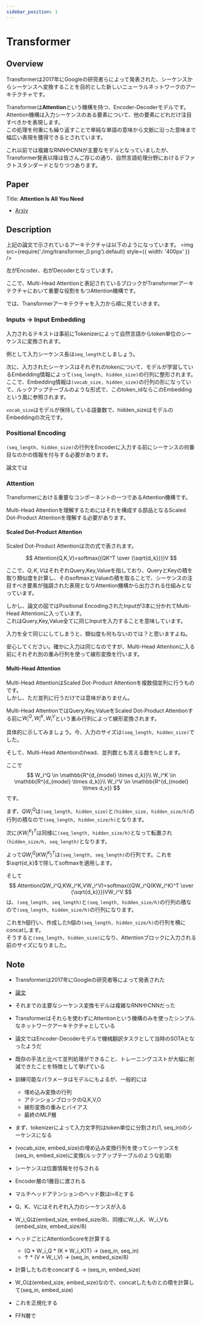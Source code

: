 ```yaml
---
sidebar_position: 1
---
```


# Transformer
## Overview
Transformerは2017年にGoogleの研究者らによって発表された、シーケンスからシーケンスへ変換することを目的とした新しいニューラルネットワークのアーキテクチャです。

Transformerは**Attention**という機構を持つ、Encoder-Decoderモデルです。\
Attention機構は入力シーケンスのある要素について、他の要素にどれだけ注目すべきかを表現します。\
この処理を何重にも繰り返すことで単純な単語の意味から文脈に沿った意味まで幅広い表現を獲得できるとされています。

これ以前では複雑なRNNやCNNが主要なモデルとなっていましたが、Transformer発表以降は皆さんご存じの通り、自然言語処理分野におけるデファクトスタンダードとなりつつあります。

## Paper
Title: **Attention Is All You Need**

- [Arxiv](https://arxiv.org/abs/1706.03762)

## Description
上記の論文で示されているアーキテクチャは以下のようになっています。
<img
  src={require('./img/transformer_0.png').default}
  style={{ width: '400px' }}
/>

左がEncoder、右がDecoderとなっています。

ここで、Multi-Head Attentionと表記されているブロックがTransformerアーキテクチャにおいて重要な役割をもつAttention機構です。

では、Transformerアーキテクチャを入力から順に見ていきます。

### Inputs -> Input Embedding
入力されるテキストは事前にTokenizerによって自然言語からtoken単位のシーケンスに変換されます。

例として入力シーケンス長は`seq_length`としましょう。

次に、入力されたシーケンスはそれぞれのtokenについて、モデルが学習しているEmbedding情報によって`(seq_length, hidden_size)`の行列に整形されます。\
ここで、Embedding情報は`(vocab_size, hidden_size)`の行列の形になっていて、ルックアップテーブルのような形式で、このtoken_idならこのEmbeddingという風に参照されます。

`vocab_size`はモデルが保持している語彙数で、hidden_sizeはモデルのEmbeddingの次元です。

### Positional Encoding
`(seq_length, hidden_size)`の行列をEncoderに入力する前にシーケンスの何番目なのかの情報を付与する必要があります。

論文では

### Attention
Transformerにおける重要なコンポーネントの一つであるAttention機構です。

Multi-Head Attentionを理解するためにはそれを構成する部品となるScaled Dot-Product Attentionを理解する必要があります。

#### Scaled Dot-Product Attention
Scaled Dot-Product Attentionは次の式で表されます。

$$
Attention(Q,K,V)=softmax({QK^T \over {\sqrt{d_k}}})V
$$

ここで、$Q,K,V$はそれぞれQuery,Key,Valueを指しており、QueryとKeyの積を取り類似度を計算し、そのsoftmaxとValueの積を取ることで、シーケンスの注目すべき要素が強調された表現となりAttention機構から出力される仕組みとなっています。

しかし、論文の図ではPositional EncodingされたInputが3本に分かれてMulti-Head Attentionに入っています。\
これはQuery,Key,Value全てに同じInputを入力することを意味しています。

入力を全て同じにしてしまうと、類似度も何もないのでは？と思いますよね。

安心してください。確かに入力は同じなのですが、Multi-Head Attentionに入る前にそれぞれ別の重み行列を使って線形変換を行います。

#### Multi-Head Attention
Multi-Head AttentionはScaled Dot-Product Attentionを複数個並列に行うものです。\
しかし、ただ並列に行うだけでは意味がありません。

Multi-Head AttentionではQuery,Key,ValueをScaled Dot-Product Attentionする前に$W_i^Q,W_i^K,W_i^V$という重み行列によって線形変換されます。

具体的に示してみましょう。今、入力のサイズは`(seq_length, hidden_size)`でした。

そして、Multi-Head Attentionのhead、並列数とも言える数をhとします。

ここで
$$
W_i^Q \in \mathbb{R^{d_{model} \times d_k}}\\
W_i^K \in \mathbb{R^{d_{model} \times d_k}}\\
W_i^V \in \mathbb{R^{d_{model} \times d_v}}
$$
です。

まず、$QW_i^Q$は`(seq_length, hidden_size)`と`(hidden_size, hidden_size/h)`の行列の積なので`(seq_length, hidden_size/h)`となります。

次に$(KW_i^K)^T$は同様に`(seq_length, hidden_size/h)`となって転置され`(hidden_size/h, seq_length)`となります。

よって$QW_i^Q(KW_i^K)^T$は`(seq_length, seq_length)`の行列です。これを$\sqrt{d_k}$で除してsoftmaxを適用します。

そして
$$
Attention(QW_i^Q,KW_i^K,VW_i^V)=softmax({QW_i^Q(KW_i^K)^T \over {\sqrt{d_k}}})VW_i^V
$$
は、`(seq_length, seq_length)`と`(seq_length, hidden_size/h)`の行列の積なので`(seq_length, hidden_size/h)`の行列になります。

これをh個行い、作成したh個の`(seq_length, hidden_size/h)`の行列を横にconcatします。\
そうすると`(seq_length, hidden_size)`になり、Attentionブロックに入力される前のサイズになりました。

## Note
- Transformerは2017年にGoogleの研究者等によって発表された
- [論文](https://arxiv.org/abs/1706.03762)
- それまでの主要なシーケンス変換モデルは複雑なRNNやCNNだった
- Transformerはそれらを使わずにAttentionという機構のみを使ったシンプルなネットワークアーキテクチャとしている
- 論文ではEncoder-Decoderモデルで機械翻訳タスクとして当時のSOTAとなったようだ
- 既存の手法と比べて並列処理ができること、トレーニングコストが大幅に削減できたことを特徴として挙げている

- 訓練可能なパラメータはモデルにもよるが、一般的には
  - 埋め込み変換の行列
  - アテンションブロックのQ,K,V,O
  - 線形変換の重みとバイアス
  - 最終のMLP層

- まず、tokenizerによって入力文字列はtoken単位に分割され(1, seq_in)のシーケンスになる
- (vocab_size, embed_size)の埋め込み変換行列を使ってシーケンスを(seq_in, embed_size)に変換(ルックアップテーブルのような処理)
- シーケンスは位置情報を付与される
- Encoder層の1層目に渡される
- マルチヘッドアテンションのヘッド数はi=8とする
- Q、K、Vにはそれぞれ入力のシーケンスが入る
- W_i_Qは(embed_size, embed_size/8)、同様にW_i_K、W_i_Vも(embed_size, embed_size/8)
- ヘッドごとにAttentionScoreを計算する
  - (Q * W_i_Q * (K * W_i_K)T) -> (seq_in, seq_in)
  - ↑ * (V * W_i_V) -> (seq_in, embed_size/8)
- 計算したものをconcatする -> (seq_in, embed_size)
- W_Oは(embed_size, embed_size)なので、concatしたものとの積を計算して(seq_in, embed_size)
- これを正規化する
- FFN層で
